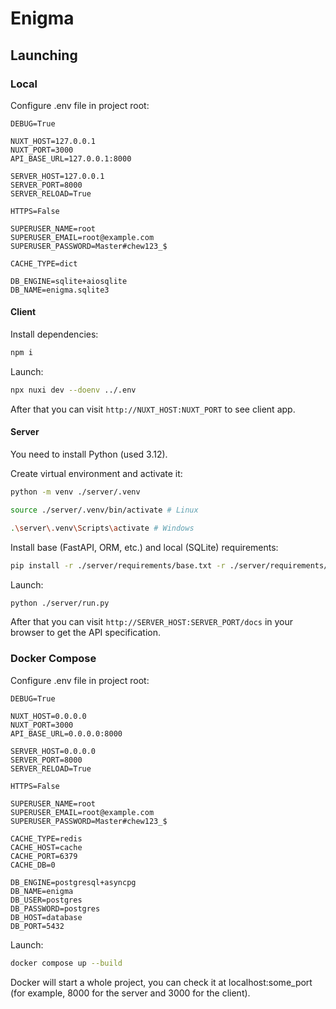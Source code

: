 # Enigma

## Launching

### Local

Configure .env file in project root:
```
DEBUG=True

NUXT_HOST=127.0.0.1
NUXT_PORT=3000
API_BASE_URL=127.0.0.1:8000

SERVER_HOST=127.0.0.1
SERVER_PORT=8000
SERVER_RELOAD=True

HTTPS=False

SUPERUSER_NAME=root
SUPERUSER_EMAIL=root@example.com
SUPERUSER_PASSWORD=Master#chew123_$

CACHE_TYPE=dict

DB_ENGINE=sqlite+aiosqlite
DB_NAME=enigma.sqlite3
```

#### Client
Install dependencies:
```bash
npm i
```

Launch:
```bash
npx nuxi dev --doenv ../.env
```

After that you can visit ```http://NUXT_HOST:NUXT_PORT``` to see client app.

#### Server
You need to install Python (used 3.12).

Create virtual environment and activate it:
```bash
python -m venv ./server/.venv

source ./server/.venv/bin/activate # Linux

.\server\.venv\Scripts\activate # Windows
```

Install base (FastAPI, ORM, etc.) and local (SQLite) requirements:
```bash
pip install -r ./server/requirements/base.txt -r ./server/requirements/local.txt
```

Launch:
```bash
python ./server/run.py
```

After that you can visit ```http://SERVER_HOST:SERVER_PORT/docs``` in your browser to get the API specification.

### Docker Compose

Configure .env file in project root:
```
DEBUG=True

NUXT_HOST=0.0.0.0
NUXT_PORT=3000
API_BASE_URL=0.0.0.0:8000

SERVER_HOST=0.0.0.0
SERVER_PORT=8000
SERVER_RELOAD=True

HTTPS=False

SUPERUSER_NAME=root
SUPERUSER_EMAIL=root@example.com
SUPERUSER_PASSWORD=Master#chew123_$

CACHE_TYPE=redis
CACHE_HOST=cache
CACHE_PORT=6379
CACHE_DB=0

DB_ENGINE=postgresql+asyncpg
DB_NAME=enigma
DB_USER=postgres
DB_PASSWORD=postgres
DB_HOST=database
DB_PORT=5432
```

Launch:
```bash
docker compose up --build
```
Docker will start a whole project, you can check it at localhost:some_port (for example, 8000 for the server and 3000 for the client).